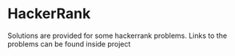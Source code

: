 # HackerRank
Solutions are provided for some hackerrank problems.
Links to the problems can be found inside project

